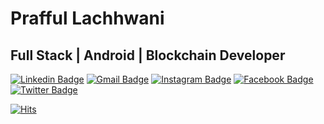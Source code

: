 # Prafful Lachhwani
Full Stack | Android | Blockchain Developer
------
   [![Linkedin Badge](https://img.shields.io/badge/-Linkedin-blue?style=flat-square&logo=Linkedin&logoColor=white&link=https://linkedin.com/in/prafful98)](https://linkedin.com/in/prafful98)  [![Gmail Badge](https://img.shields.io/badge/-Gmail-c14438?style=flat-square&logo=Gmail&logoColor=white&link=mailto:prafful.lachhwani@gmail.com)](mailto:prafful.lachhwani@gmail.com)
   [![Instagram Badge](https://img.shields.io/badge/-Instagram-purple?style=flat&logo=instagram&logoColor=white&link=https://instagram.com/prafful_lachhwani)](https://instagram.com/prafful_lachhwani) 
   [![Facebook Badge](https://img.shields.io/badge/-Facebook-036be4?style=flat-square&logo=Facebook&logoColor=white&link=https://facebook.com/prafful98)](https://facebook.com/prafful98)
  [![Twitter Badge](https://img.shields.io/badge/-Twitter-1ca0f1?style=flat-square&labelColor=1ca0f1&logo=twitter&logoColor=white&link=https://twitter.com/prafful1998)](https://twitter.com/prafful1998) 

[![Hits](https://hits.seeyoufarm.com/api/count/incr/badge.svg?url=https%3A%2F%2Fgithub.com%2Fprafful98&count_bg=%2379C83D&title_bg=%23555555&title=Profile%20Visitors&edge_flat=false)](https://hits.seeyoufarm.com)
